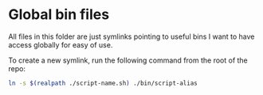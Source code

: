 # Global bin files

All files in this folder are just symlinks pointing to useful bins I want to have access globally for easy of use.

To create a new symlink, run the following command from the root of the repo:

```bash
ln -s $(realpath ./script-name.sh) ./bin/script-alias
```
